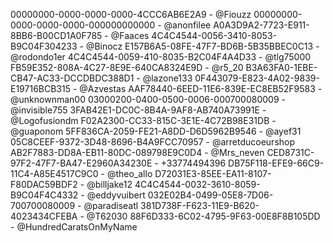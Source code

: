 00000000-0000-0000-0000-4CCC6AB6E2A9 - @Fiouzz
00000000-0000-0000-0000-000000000000 - @anonfilee
A0A3D9A2-7723-E911-8BB6-B00CD1A0F785 - @Faaces
4C4C4544-0056-3410-8053-B9C04F304233 - @Binocz
E157B6A5-08FE-47F7-BD6B-5B35BBEC0C13 - @rodondo1er
4C4C4544-0059-410-8035-B2C04F4A4D33 - @tlg75000
FB59E352-808A-4C27-8E9E-640CA8324E9D - @r5_20
B3A63FA0-1EBE-CB47-AC33-DCCDBDC388D1 - @lazone133
0F443079-E823-4A02-9839-E19716BCB315 - @Azvestas
AAF78440-6EED-11E6-839E-EC8EB52F9583 - @unknownman00
03000200-0400-0500-0006-000700080009 - @invisible755
3FAB42E1-DC0C-8B4A-9AF8-AB740A73991E - @Logofusiondm
F02A2300-CC33-815C-3E1E-4C72B98E31DB - @guaponom
5FF836CA-2059-FE21-A8DD-D6D5962B9546 - @ayef31
05C8CEEF-9372-3D48-8696-B4A9FCC70957 - @arretducoeurshop
AB2F7883-DD8A-EB11-80DC-089798E9C0D4 - @Mrs_neven
CED8731C-97F2-47F7-BA47-E2960A34230E - +33774494396
DB75F118-EFE9-66C9-11C4-A85E4517C9C0 - @theo_allo
D72031E3-85EE-EA11-8107-F80DAC59BDF2 - @billjake12
4C4C4544-0032-3610-8059-B9C04F4C4332 - @eddyvuibert
032E02B4-0499-05E8-7D06-700700080009 - @paradiseatl
381D738F-F623-11E9-B620-4023434CFEBA - @T62030
88F6D333-6C02-4795-9F63-00E8F8B105DD - @HundredCaratsOnMyName

